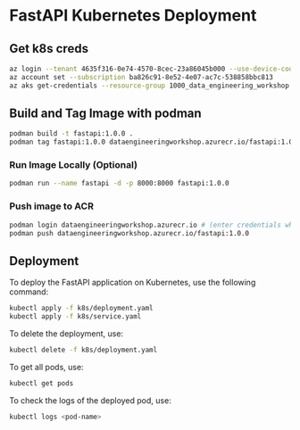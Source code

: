 # FastAPI Kubernetes Deployment

## Get k8s creds

```bash
az login --tenant 4635f316-0e74-4570-8cec-23a86045b000 --use-device-code
az account set --subscription ba826c91-8e52-4e07-ac7c-538858bbc813
az aks get-credentials --resource-group 1000_data_engineering_workshop --name mhpdeworkshop_aks --overwrite-existing
```

## Build and Tag Image with podman

```bash
podman build -t fastapi:1.0.0 .
podman tag fastapi:1.0.0 dataengineeringworkshop.azurecr.io/fastapi:1.0.0
```

### Run Image Locally (Optional)

```bash
podman run --name fastapi -d -p 8000:8000 fastapi:1.0.0
```

### Push image to ACR

```bash
podman login dataengineeringworkshop.azurecr.io # (enter credentials when prompted)
podman push dataengineeringworkshop.azurecr.io/fastapi:1.0.0
```

## Deployment

To deploy the FastAPI application on Kubernetes, use the following command:

```bash
kubectl apply -f k8s/deployment.yaml
kubectl apply -f k8s/service.yaml
```

To delete the deployment, use:

```bash
kubectl delete -f k8s/deployment.yaml
```

To get all pods, use:

```bash
kubectl get pods
```

To check the logs of the deployed pod, use:

```bash
kubectl logs <pod-name>
```
